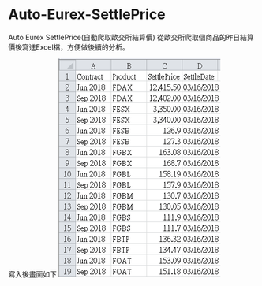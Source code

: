 # Auto-Eurex-SettlePrice
Auto Eurex SettlePrice(自動爬取歐交所結算價)
從歐交所爬取個商品的昨日結算價後寫進Excel檔，方便做後續的分析。

寫入後畫面如下
![image](image.png)
